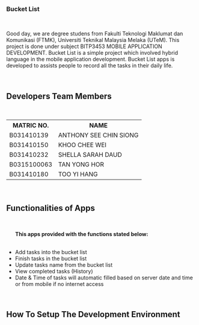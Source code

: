 <h3><b>Bucket List</b></h3>
</br>

<p>Good day, we are degree studens from Fakulti Teknologi Maklumat dan Komunikasi (FTMK), Universiti Teknikal Malaysia Melaka (UTeM).  This project is done under subject BITP3453 MOBILE APPLICATION DEVELOPMENT. Bucket List is a simple project which involved hybrid language in the mobile application development. Bucket List apps is developed to assists people to record all the tasks in their daily life.</p>

  </br><h2><b>Developers Team Members</b></h2>
  
  </br>

  <table>
  <tr>
  <th>MATRIC NO.</th>
  <th>NAME</th>
  </tr>
  <tr>
  <td>B031410139</td>
  <td>ANTHONY SEE CHIN SIONG</td>
  </tr>
  <tr>
  <td>B031410150</td>
  <td>KHOO CHEE WEI</td>
  </tr>
  <tr>
  <td>B031410232</td>
  <td>SHELLA SARAH DAUD</td>
  </tr>
  <tr>
  <td>B0315100063</td>
  <td>TAN YONG HOR</td>
  </tr>
  <tr>
  <td>B031410180</td>
  <td>TOO YI HANG</td>
  </tr>

  </table>
  
  
  
  </br>
  <h2><b>Functionalities of Apps</b></h2>
  </br>
  
  <ul>
  <p><b>This apps provided with the functions stated below:</b></p>
  <br>
  <li>Add tasks into the bucket list</li>
  <li>Finish tasks in the bucket list</li>
  <li>Update tasks name from the bucket list</li>
  <li>View completed tasks (History)</li>
  <li>Date & Time of tasks will automatic filled based on server date and time or from mobile if no internet access</li>
  </ul>



  </br>
  <h2><b>How To Setup The Development Environment</b></h2>
  </br>
  
  <p></p>

